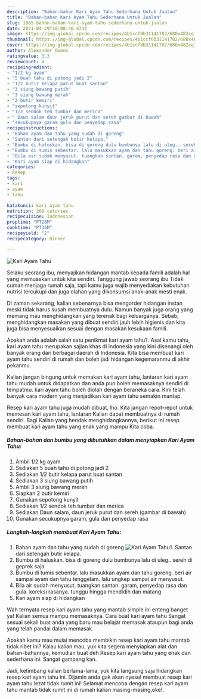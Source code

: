```yaml
---
description: "Bahan-bahan Kari Ayam Tahu Sederhana Untuk Jualan"
title: "Bahan-bahan Kari Ayam Tahu Sederhana Untuk Jualan"
slug: 1085-bahan-bahan-kari-ayam-tahu-sederhana-untuk-jualan
date: 2021-04-29T10:08:40.474Z
image: https://img-global.cpcdn.com/recipes/4b1ccf8b31141782/680x482cq70/kari-ayam-tahu-foto-resep-utama.jpg
thumbnail: https://img-global.cpcdn.com/recipes/4b1ccf8b31141782/680x482cq70/kari-ayam-tahu-foto-resep-utama.jpg
cover: https://img-global.cpcdn.com/recipes/4b1ccf8b31141782/680x482cq70/kari-ayam-tahu-foto-resep-utama.jpg
author: Alexander Owens
ratingvalue: 3.3
reviewcount: 4
recipeingredient:
- "1/2 kg ayam"
- "5 buah tahu di potong jadi 2"
- "1/2 butir kelapa parut buat santan"
- "3 siung bawang putih"
- "3 siung bawang merah"
- "2 butir kemiri"
- "sepotong kunyit"
- "1/2 sendok teh tumbar dan merica"
- " Daun salam daun jeruk purut dan sereh gambar di bawah"
- "secukupnya garam gula dan penyedap rasa"
recipeinstructions:
- "Bahan ayam dan tahu yang sudah di goreng"
- "Santan dari setengah butir kelapa."
- "Bumbu di haluskan. bisa di goreng dulu bumbunya lalu di uleg.. sereh di geprek saja"
- "Bumbu di tumis sebentar. lalu masukkan ayam dan tahu goreng. beri air sampai ayam dan tahu tenggelam. lalu ungkep sampai air menyusut."
- "Bila air sudah menyusut. tuangkan santan. garam, penyedap rasa dan gula. koreksi rasanya. tunggu hingga mendidih dan matang"
- "Kari ayam siap di hidangkan"
categories:
- Resep
tags:
- kari
- ayam
- tahu

katakunci: kari ayam tahu 
nutrition: 209 calories
recipecuisine: Indonesian
preptime: "PT28M"
cooktime: "PT36M"
recipeyield: "2"
recipecategory: Dinner

---
```



![Kari Ayam Tahu](https://img-global.cpcdn.com/recipes/4b1ccf8b31141782/680x482cq70/kari-ayam-tahu-foto-resep-utama.jpg)

Selaku seorang ibu, menyajikan hidangan mantab kepada famili adalah hal yang memuaskan untuk kita sendiri. Tanggung jawab seorang ibu Tidak cuman menjaga rumah saja, tapi kamu juga wajib menyediakan kebutuhan nutrisi tercukupi dan juga olahan yang dikonsumsi anak-anak mesti enak.

Di zaman  sekarang, kalian sebenarnya bisa mengorder hidangan instan meski tidak harus susah membuatnya dulu. Namun banyak juga orang yang memang mau menghidangkan yang terenak bagi keluarganya. Sebab, menghidangkan masakan yang dibuat sendiri jauh lebih higienis dan kita juga bisa menyesuaikan sesuai dengan masakan kesukaan famili. 



Apakah anda adalah salah satu penikmat kari ayam tahu?. Asal kamu tahu, kari ayam tahu merupakan sajian khas di Indonesia yang kini disenangi oleh banyak orang dari berbagai daerah di Indonesia. Kita bisa membuat kari ayam tahu sendiri di rumah dan boleh jadi hidangan kegemaranmu di akhir pekanmu.

Kalian jangan bingung untuk memakan kari ayam tahu, lantaran kari ayam tahu mudah untuk didapatkan dan anda pun boleh memasaknya sendiri di tempatmu. kari ayam tahu boleh diolah dengan beraneka cara. Kini telah banyak cara modern yang menjadikan kari ayam tahu semakin mantap.

Resep kari ayam tahu juga mudah dibuat, lho. Kita jangan repot-repot untuk memesan kari ayam tahu, lantaran Kalian dapat membuatnya di rumah sendiri. Bagi Kalian yang hendak menghidangkannya, berikut ini resep membuat kari ayam tahu yang enak yang mampu Kita coba.

<!--inarticleads1-->

##### Bahan-bahan dan bumbu yang dibutuhkan dalam menyiapkan Kari Ayam Tahu:

1. Ambil 1/2 kg ayam
1. Sediakan 5 buah tahu di potong jadi 2
1. Sediakan 1/2 butir kelapa parut buat santan
1. Sediakan 3 siung bawang putih
1. Ambil 3 siung bawang merah
1. Siapkan 2 butir kemiri
1. Gunakan sepotong kunyit
1. Sediakan 1/2 sendok teh tumbar dan merica
1. Sediakan  Daun salam, daun jeruk purut dan sereh (gambar di bawah)
1. Gunakan secukupnya garam, gula dan penyedap rasa




<!--inarticleads2-->

##### Langkah-langkah membuat Kari Ayam Tahu:

1. Bahan ayam dan tahu yang sudah di goreng
<img src="https://img-global.cpcdn.com/steps/8c72dddb6b6dc20f/160x128cq70/kari-ayam-tahu-langkah-memasak-1-foto.jpg" alt="Kari Ayam Tahu">1. Santan dari setengah butir kelapa.
1. Bumbu di haluskan. bisa di goreng dulu bumbunya lalu di uleg.. sereh di geprek saja
1. Bumbu di tumis sebentar. lalu masukkan ayam dan tahu goreng. beri air sampai ayam dan tahu tenggelam. lalu ungkep sampai air menyusut.
1. Bila air sudah menyusut. tuangkan santan. garam, penyedap rasa dan gula. koreksi rasanya. tunggu hingga mendidih dan matang
1. Kari ayam siap di hidangkan




Wah ternyata resep kari ayam tahu yang mantab simple ini enteng banget ya! Kalian semua mampu memasaknya. Cara buat kari ayam tahu Sangat sesuai sekali buat anda yang baru mau belajar memasak ataupun bagi anda yang telah pandai dalam memasak.

Apakah kamu mau mulai mencoba membikin resep kari ayam tahu mantab tidak ribet ini? Kalau kalian mau, yuk kita segera menyiapkan alat dan bahan-bahannya, kemudian buat deh Resep kari ayam tahu yang enak dan sederhana ini. Sangat gampang kan. 

Jadi, ketimbang kalian berlama-lama, yuk kita langsung saja hidangkan resep kari ayam tahu ini. Dijamin anda gak akan nyesel membuat resep kari ayam tahu lezat tidak rumit ini! Selamat mencoba dengan resep kari ayam tahu mantab tidak rumit ini di rumah kalian masing-masing,oke!.

